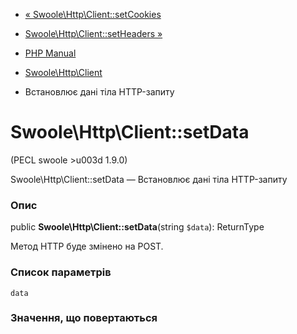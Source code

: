 - [«
Swoole\Http\Client::setCookies](swoole-http-client.setcookies.md)
- [Swoole\Http\Client::setHeaders
»](swoole-http-client.setheaders.md)

- [PHP Manual](index.md)
- [Swoole\Http\Client](class.swoole-http-client.md)
- Встановлює дані тіла HTTP-запиту

# Swoole\Http\Client::setData

(PECL swoole \>u003d 1.9.0)

Swoole\Http\Client::setData — Встановлює дані тіла HTTP-запиту

### Опис

public **Swoole\Http\Client::setData**(string `$data`): ReturnType

Метод HTTP буде змінено на POST.

### Список параметрів

`data`

### Значення, що повертаються
